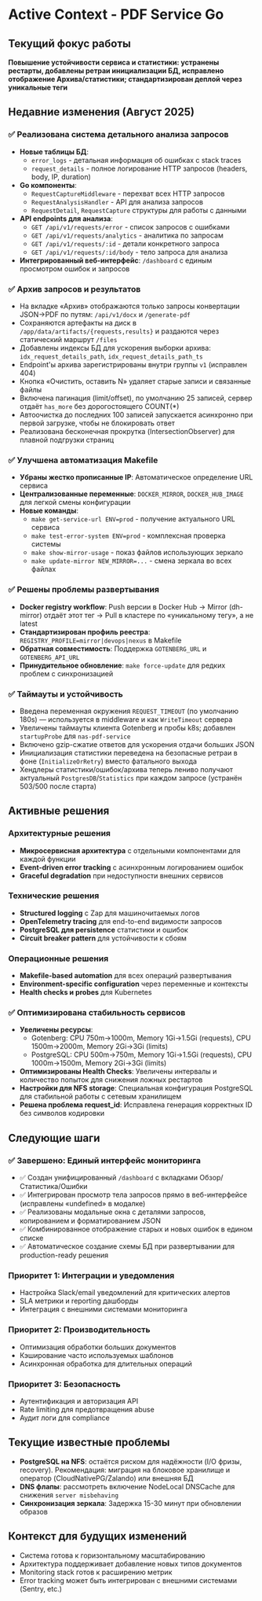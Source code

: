 # Active Context - PDF Service Go

## Текущий фокус работы

**Повышение устойчивости сервиса и статистики: устранены рестарты, добавлены ретраи инициализации БД, исправлено отображение Архива/статистики; стандартизирован деплой через уникальные теги**

## Недавние изменения (Август 2025)

### ✅ Реализована система детального анализа запросов

- **Новые таблицы БД**:
  - `error_logs` - детальная информация об ошибках с stack traces
  - `request_details` - полное логирование HTTP запросов (headers, body, IP, duration)
- **Go компоненты**:
  - `RequestCaptureMiddleware` - перехват всех HTTP запросов
  - `RequestAnalysisHandler` - API для анализа запросов
  - `RequestDetail`, `RequestCapture` структуры для работы с данными
- **API endpoints для анализа**:
  - `GET /api/v1/requests/error` - список запросов с ошибками
  - `GET /api/v1/requests/analytics` - аналитика по запросам
  - `GET /api/v1/requests/:id` - детали конкретного запроса
  - `GET /api/v1/requests/:id/body` - тело запроса для анализа
- **Интегрированный веб-интерфейс**: `/dashboard` с единым просмотром ошибок и запросов

### ✅ Архив запросов и результатов

- На вкладке «Архив» отображаются только запросы конвертации JSON→PDF по путям: `/api/v1/docx` и `/generate-pdf`
- Сохраняются артефакты на диск в `/app/data/artifacts/{requests,results}` и раздаются через статический маршрут `/files`
- Добавлены индексы БД для ускорения выборки архива: `idx_request_details_path`, `idx_request_details_path_ts`
- Endpoint'ы архива зарегистрированы внутри группы `v1` (исправлен 404)
- Кнопка «Очистить, оставить N» удаляет старые записи и связанные файлы
- Включена пагинация (limit/offset), по умолчанию 25 записей, сервер отдаёт `has_more` без дорогостоящего COUNT(*)
- Автоочистка до последних 100 записей запускается асинхронно при первой загрузке, чтобы не блокировать ответ
- Реализована бесконечная прокрутка (IntersectionObserver) для плавной подгрузки страниц

### ✅ Улучшена автоматизация Makefile

- **Убраны жестко прописанные IP**: Автоматическое определение URL сервиса
- **Централизованные переменные**: `DOCKER_MIRROR`, `DOCKER_HUB_IMAGE` для легкой смены конфигурации
- **Новые команды**:
  - `make get-service-url ENV=prod` - получение актуального URL сервиса
  - `make test-error-system ENV=prod` - комплексная проверка системы
  - `make show-mirror-usage` - показ файлов использующих зеркало
  - `make update-mirror NEW_MIRROR=...` - смена зеркала во всех файлах

### ✅ Решены проблемы развертывания

- **Docker registry workflow**: Push версии в Docker Hub → Mirror (dh-mirror) отдаёт этот тег → Pull в кластере по «уникальному тегу», а не latest
- **Стандартизирован профиль реестра**: `REGISTRY_PROFILE=mirror|devops|nexus` в Makefile
- **Обратная совместимость**: Поддержка `GOTENBERG_URL` и `GOTENBERG_API_URL`
- **Принудительное обновление**: `make force-update` для редких проблем с синхронизацией

### ✅ Таймауты и устойчивость

- Введена переменная окружения `REQUEST_TIMEOUT` (по умолчанию 180s) — используется в middleware и как `WriteTimeout` сервера
- Увеличены таймауты клиента Gotenberg и пробы k8s; добавлен `startupProbe` для `nas-pdf-service`
- Включено gzip-сжатие ответов для ускорения отдачи больших JSON
- Инициализация статистики переведена на безопасные ретраи в фоне (`InitializeOrRetry`) вместо фатального выхода
- Хендлеры статистики/ошибок/архива теперь лениво получают актуальный `PostgresDB`/`Statistics` при каждом запросе (устранён 503/500 после старта)

## Активные решения

### Архитектурные решения

- **Микросервисная архитектура** с отдельными компонентами для каждой функции
- **Event-driven error tracking** с асинхронным логированием ошибок
- **Graceful degradation** при недоступности внешних сервисов

### Технические решения

- **Structured logging** с Zap для машиночитаемых логов
- **OpenTelemetry tracing** для end-to-end видимости запросов
- **PostgreSQL для persistence** статистики и ошибок
- **Circuit breaker pattern** для устойчивости к сбоям

### Операционные решения

- **Makefile-based automation** для всех операций развертывания
- **Environment-specific configuration** через переменные и контексты
- **Health checks и probes** для Kubernetes

### ✅ Оптимизирована стабильность сервисов

- **Увеличены ресурсы**:
  - Gotenberg: CPU 750m→1000m, Memory 1Gi→1.5Gi (requests), CPU 1500m→2000m, Memory 2Gi→3Gi (limits)
  - PostgreSQL: CPU 500m→750m, Memory 1Gi→1.5Gi (requests), CPU 1000m→1500m, Memory 2Gi→3Gi (limits)
- **Оптимизированы Health Checks**: Увеличены интервалы и количество попыток для снижения ложных рестартов
- **Настройки для NFS storage**: Специальная конфигурация PostgreSQL для стабильной работы с сетевым хранилищем
- **Решена проблема request_id**: Исправлена генерация корректных ID без символов кодировки

## Следующие шаги

### ✅ Завершено: Единый интерфейс мониторинга

- ✅ Создан унифицированный `/dashboard` с вкладками Обзор/Статистика/Ошибки
- ✅ Интегрирован просмотр тела запросов прямо в веб-интерфейсе (исправлены «undefined» в модалке)
- ✅ Реализованы модальные окна с деталями запросов, копированием и форматированием JSON
- ✅ Комбинированное отображение старых и новых ошибок в едином списке
- ✅ Автоматическое создание схемы БД при развертывании для production-ready решения

### Приоритет 1: Интеграции и уведомления

- Настройка Slack/email уведомлений для критических алертов
- SLA метрики и reporting дашборды
- Интеграция с внешними системами мониторинга

### Приоритет 2: Производительность

- Оптимизация обработки больших документов
- Кэширование часто используемых шаблонов
- Асинхронная обработка для длительных операций

### Приоритет 3: Безопасность

- Аутентификация и авторизация API
- Rate limiting для предотвращения abuse
- Аудит логи для compliance

## Текущие известные проблемы

- **PostgreSQL на NFS**: остаётся риском для надёжности (I/O фризы, recovery). Рекомендация: миграция на блоковое хранилище и оператор (CloudNativePG/Zalando) или внешняя БД
- **DNS флапы**: рассмотреть включение NodeLocal DNSCache для снижения `server misbehaving`
- **Синхронизация зеркала**: Задержка 15-30 минут при обновлении образов

## Контекст для будущих изменений

- Система готова к горизонтальному масштабированию
- Архитектура поддерживает добавление новых типов документов
- Monitoring stack готов к расширению метрик
- Error tracking может быть интегрирован с внешними системами (Sentry, etc.)

